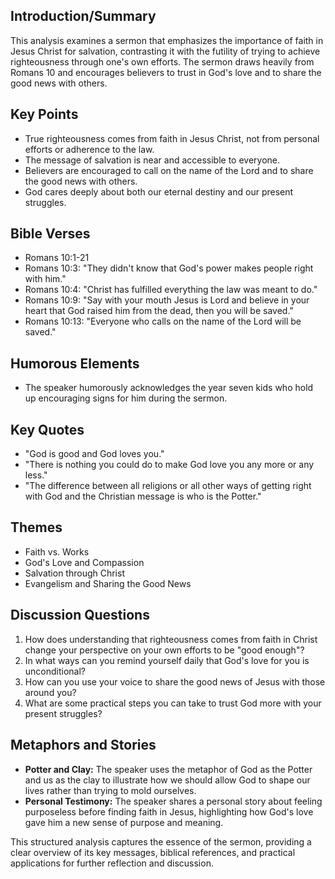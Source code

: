 ## Introduction/Summary

This analysis examines a sermon that emphasizes the importance of faith in Jesus Christ for salvation, contrasting it with the futility of trying to achieve righteousness through one's own efforts. The sermon draws heavily from Romans 10 and encourages believers to trust in God's love and to share the good news with others.

## Key Points

- True righteousness comes from faith in Jesus Christ, not from personal efforts or adherence to the law.
- The message of salvation is near and accessible to everyone.
- Believers are encouraged to call on the name of the Lord and to share the good news with others.
- God cares deeply about both our eternal destiny and our present struggles.

## Bible Verses

- Romans 10:1-21
- Romans 10:3: "They didn't know that God's power makes people right with him."
- Romans 10:4: "Christ has fulfilled everything the law was meant to do."
- Romans 10:9: "Say with your mouth Jesus is Lord and believe in your heart that God raised him from the dead, then you will be saved."
- Romans 10:13: "Everyone who calls on the name of the Lord will be saved."

## Humorous Elements

- The speaker humorously acknowledges the year seven kids who hold up encouraging signs for him during the sermon.

## Key Quotes

- "God is good and God loves you."
- "There is nothing you could do to make God love you any more or any less."
- "The difference between all religions or all other ways of getting right with God and the Christian message is who is the Potter."

## Themes

- Faith vs. Works
- God's Love and Compassion
- Salvation through Christ
- Evangelism and Sharing the Good News

## Discussion Questions

1. How does understanding that righteousness comes from faith in Christ change your perspective on your own efforts to be "good enough"?
2. In what ways can you remind yourself daily that God's love for you is unconditional?
3. How can you use your voice to share the good news of Jesus with those around you?
4. What are some practical steps you can take to trust God more with your present struggles?

## Metaphors and Stories

- **Potter and Clay:** The speaker uses the metaphor of God as the Potter and us as the clay to illustrate how we should allow God to shape our lives rather than trying to mold ourselves.
- **Personal Testimony:** The speaker shares a personal story about feeling purposeless before finding faith in Jesus, highlighting how God's love gave him a new sense of purpose and meaning.

This structured analysis captures the essence of the sermon, providing a clear overview of its key messages, biblical references, and practical applications for further reflection and discussion.